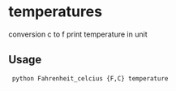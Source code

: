 # temperatures
conversion c to f
print temperature in unit

## Usage
     python Fahrenheit_celcius {F,C} temperature
